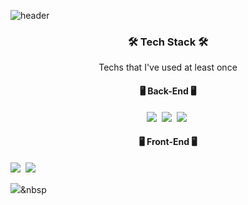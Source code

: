 ![header](https://capsule-render.vercel.app/api?type=waving&color=0:AFE9B9,100:7FAD87&height=300&section=header&text=OhzL%20GitHub&fontSize=80&fontColor=FFFAFA&desc=A%20new%20developer%20who%20enjoys%20learning!&DescSize=90!&fontAlign=50&fontAlignY=40&descAlign=58&descAlignY=53) 



<h3 align="center">🛠 Tech Stack 🛠</h3>

<p align="center"> Techs that I've used at least once </p>


<h4 align="center"> 🖥 Back-End 🖥 </h4>
<p align="center">
  <img src="https://img.shields.io/badge/Java-007396?style=flat-square&logo=Java&logoColor=white"/></a>&nbsp 
   <img src="https://img.shields.io/badge/SpringBoot-6DB33F?style=flat-square&logo=Spring&logoColor=white"/></a>&nbsp 
  <img src="https://img.shields.io/badge/Python-3766AB?style=flat-square&logo=Python&logoColor=white"/></a>&nbsp 
  <br>
  <h4 align="center"> 🖥 Front-End 🖥 </h4>
   <img src="https://img.shields.io/badge/Javascript-ffb13b?style=flat-square&logo=javascript&logoColor=white"/></a>&nbsp 
  <img src="https://img.shields.io/badge/css-1572B6?style=flat-square&logo=css3&logoColor=white"/></a>&nbsp 

  <img src="https://img.shields.io/badge/aws-333664?style=flat-square&logo=amazon-aws&logoColor=white"/></a>&nbsp 
</p>
